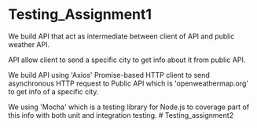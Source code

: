 ﻿# Testing_Assignment1
We build API that act as intermediate between client of API and public weather API.

API allow client to send a specific city to get info about it from public API.

We build API using 'Axios' Promise-based HTTP client to send asynchronous HTTP request to Public API which is 'openweathermap.org'
to get info of a specific city.

We using 'Mocha' which is a testing library for Node.js to coverage part of this info with both unit and integration testing.
#   T e s t i n g _ a s s i g n m e n t 2  
 